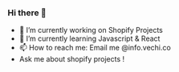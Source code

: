 ### Hi there 👋

- 🔭 I’m currently working on Shopify Projects
- 🌱 I’m currently learning Javascript & React
- 📫 How to reach me: Email me @info.vechi.co
- Ask me about shopify projects !
